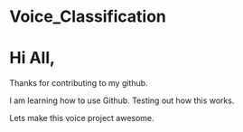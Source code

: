 # Voice_Classification
# Hi All, 
<p>
 Thanks for contributing to my github.<p>
 I am learning  how to use Github. Testing out how this works. <p>
 Lets make this voice project awesome.


</p>


